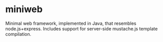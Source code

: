 miniweb
======

Minimal web framework, implemented in Java, that resembles node.js+express. Includes support for server-side mustache.js template compilation.
